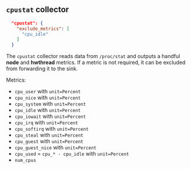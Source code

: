 
## `cpustat` collector

```json
  "cpustat": {
    "exclude_metrics": [
      "cpu_idle"
    ]
  }
```

The `cpustat` collector reads data from `/proc/stat` and outputs a handful **node** and **hwthread** metrics. If a metric is not required, it can be excluded from forwarding it to the sink.

Metrics:

* `cpu_user` with `unit=Percent`
* `cpu_nice` with `unit=Percent`
* `cpu_system` with `unit=Percent`
* `cpu_idle` with `unit=Percent`
* `cpu_iowait` with `unit=Percent`
* `cpu_irq` with `unit=Percent`
* `cpu_softirq` with `unit=Percent`
* `cpu_steal` with `unit=Percent`
* `cpu_guest` with `unit=Percent`
* `cpu_guest_nice` with `unit=Percent`
* `cpu_used` = `cpu_* - cpu_idle` with `unit=Percent`
* `num_cpus`